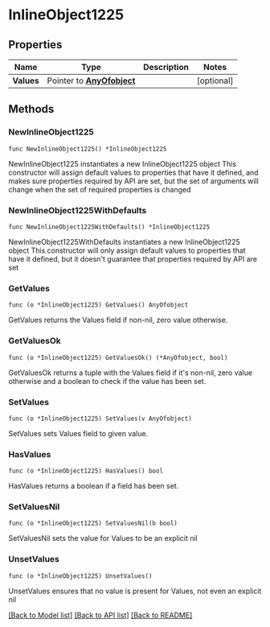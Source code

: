 # InlineObject1225

## Properties

Name | Type | Description | Notes
------------ | ------------- | ------------- | -------------
**Values** | Pointer to [**AnyOfobject**](anyOf&lt;object&gt;.md) |  | [optional] 

## Methods

### NewInlineObject1225

`func NewInlineObject1225() *InlineObject1225`

NewInlineObject1225 instantiates a new InlineObject1225 object
This constructor will assign default values to properties that have it defined,
and makes sure properties required by API are set, but the set of arguments
will change when the set of required properties is changed

### NewInlineObject1225WithDefaults

`func NewInlineObject1225WithDefaults() *InlineObject1225`

NewInlineObject1225WithDefaults instantiates a new InlineObject1225 object
This constructor will only assign default values to properties that have it defined,
but it doesn't guarantee that properties required by API are set

### GetValues

`func (o *InlineObject1225) GetValues() AnyOfobject`

GetValues returns the Values field if non-nil, zero value otherwise.

### GetValuesOk

`func (o *InlineObject1225) GetValuesOk() (*AnyOfobject, bool)`

GetValuesOk returns a tuple with the Values field if it's non-nil, zero value otherwise
and a boolean to check if the value has been set.

### SetValues

`func (o *InlineObject1225) SetValues(v AnyOfobject)`

SetValues sets Values field to given value.

### HasValues

`func (o *InlineObject1225) HasValues() bool`

HasValues returns a boolean if a field has been set.

### SetValuesNil

`func (o *InlineObject1225) SetValuesNil(b bool)`

 SetValuesNil sets the value for Values to be an explicit nil

### UnsetValues
`func (o *InlineObject1225) UnsetValues()`

UnsetValues ensures that no value is present for Values, not even an explicit nil

[[Back to Model list]](../README.md#documentation-for-models) [[Back to API list]](../README.md#documentation-for-api-endpoints) [[Back to README]](../README.md)


